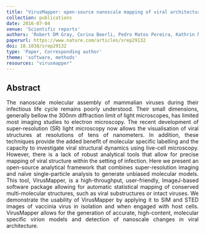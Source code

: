 ```yaml
---
title: "VirusMapper: open-source nanoscale mapping of viral architecture through super-resolution microscopy"
collection: publications
date: 2016-07-04
venue: 'Scientific reports'
authors: 'Robert DM Gray, Corina Beerli, Pedro Matos Pereira, Kathrin Maria Scherer, Jerzy Samolej, Christopher Karl Ernst Bleck, Jason Mercer, Ricardo Henriques'
paperurl: https://www.nature.com/articles/srep29132
doi: 10.1038/srep29132
type: 'Paper, Corresponding author'
theme: 'software, methods'
resources: "virusmapper"
---
```


<h2> Abstract </h2>
<p align= "justify">
The nanoscale molecular assembly of mammalian viruses during their infectious life cycle remains poorly understood. Their small dimensions, generally bellow the 300nm diffraction limit of light microscopes, has limited most imaging studies to electron microscopy. The recent development of super-resolution (SR) light microscopy now allows the visualisation of viral structures at resolutions of tens of nanometers. In addition, these techniques provide the added benefit of molecular specific labelling and the capacity to investigate viral structural dynamics using live-cell microscopy. However, there is a lack of robust analytical tools that allow for precise mapping of viral structure within the setting of infection. Here we present an open-source analytical framework that combines super-resolution imaging and naïve single-particle analysis to generate unbiased molecular models. This tool, VirusMapper, is a high-throughput, user-friendly, ImageJ-based software package allowing for automatic statistical mapping of conserved multi-molecular structures, such as viral substructures or intact viruses. We demonstrate the usability of VirusMapper by applying it to SIM and STED images of vaccinia virus in isolation and when engaged with host cells. VirusMapper allows for the generation of accurate, high-content, molecular specific virion models and detection of nanoscale changes in viral architecture.

